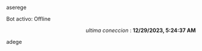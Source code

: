 aserege

<p>Bot activo: Offline</p>
<p align="right"><i>ultima coneccion</i> : <b>12/29/2023, 5:24:37 AM</b></p>

 adege
